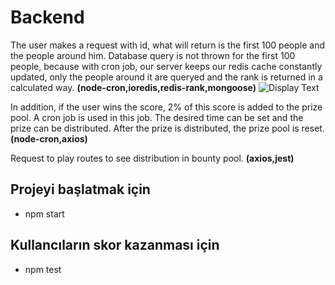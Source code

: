 # Backend

The user makes a request with id, what will return is the first 100 people and the people around him. Database query is not thrown for the first 100 people, because with cron job, our server keeps our redis cache constantly updated, only the people around it are queryed and the rank is returned in a calculated way. **(node-cron,ioredis,redis-rank,mongoose)**
![ Display Text ](http://www.borakasmer.com/wp-content/uploads/2019/11/algorithm-basic.png)

In addition, if the user wins the score, 2% of this score is added to the prize pool. A cron job is used in this job. The desired time can be set and the prize can be distributed. After the prize is distributed, the prize pool is reset. **(node-cron,axios)**

Request to play routes to see distribution in bounty pool. **(axios,jest)**

## Projeyi başlatmak için

- npm start

## Kullancıların skor kazanması için

- npm test
